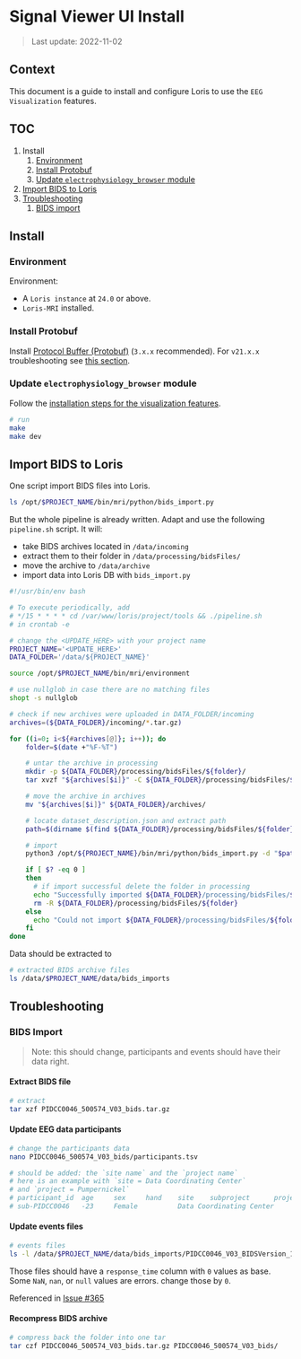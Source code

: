 

# Signal Viewer UI Install

> Last update: 2022-11-02

## Context

This document is a guide to install and configure Loris to use the `EEG Visualization` features.

## TOC

1. Install
    1. [Environment](#environment)
    1. [Install Protobuf](#install-protobuf)
    1. [Update `electrophysiology_browser` module](#update-electrophysiology_browser-module)
1. [Import BIDS to Loris](#import-bids-to-loris)
1. [Troubleshooting](#troubleshooting)
    1. [BIDS import](#bids-import)

## Install

### Environment

Environment:
- A `Loris instance` at `24.0` or above.
- `Loris-MRI` installed.

### Install Protobuf

Install [Protocol Buffer (Protobuf)](https://github.com/protocolbuffers/protobuf#protocol-compiler-installation) (`3.x.x` recommended). For `v21.x.x` troubleshooting see [this section](https://github.com/aces/Loris/modules/electrophysiology_browser/README.md#troubleshooting-error-when-trying-to-use-protobuf-v21-and-higher).

### Update `electrophysiology_browser` module

Follow the [installation steps for the visualization features](https://github.com/aces/Loris/tree/main/modules/electrophysiology_browser#-installation-requirements-to-use-the-visualization-features).


```bash
# run
make
make dev
```

## Import BIDS to Loris

One script import BIDS files into Loris.

```bash
ls /opt/$PROJECT_NAME/bin/mri/python/bids_import.py
```

But the whole pipeline is already written. Adapt and use the following `pipeline.sh` script. It will:
- take BIDS archives located in `/data/incoming`
- extract them to their folder in `/data/processing/bidsFiles/`
- move the archive to `/data/archive`
- import data into Loris DB with `bids_import.py`

```bash
#!/usr/bin/env bash

# To execute periodically, add
# */15 * * * * cd /var/www/loris/project/tools && ./pipeline.sh
# in crontab -e

# change the <UPDATE_HERE> with your project name
PROJECT_NAME='<UPDATE_HERE>'
DATA_FOLDER='/data/${PROJECT_NAME}'

source /opt/$PROJECT_NAME/bin/mri/environment

# use nullglob in case there are no matching files
shopt -s nullglob

# check if new archives were uploaded in DATA_FOLDER/incoming
archives=(${DATA_FOLDER}/incoming/*.tar.gz)

for ((i=0; i<${#archives[@]}; i++)); do
    folder=$(date +"%F-%T")

    # untar the archive in processing
    mkdir -p ${DATA_FOLDER}/processing/bidsFiles/${folder}/
    tar xvzf "${archives[$i]}" -C ${DATA_FOLDER}/processing/bidsFiles/${folder}/

    # move the archive in archives
    mv "${archives[$i]}" ${DATA_FOLDER}/archives/

    # locate dataset_description.json and extract path
    path=$(dirname $(find ${DATA_FOLDER}/processing/bidsFiles/${folder} -type f -name "dataset_description.json"))

    # import
    python3 /opt/${PROJECT_NAME}/bin/mri/python/bids_import.py -d "$path" -p database_config.py -csv

    if [ $? -eq 0 ]
    then
      # if import successful delete the folder in processing
      echo "Successfully imported ${DATA_FOLDER}/processing/bidsFiles/${folder}"
      rm -R ${DATA_FOLDER}/processing/bidsFiles/${folder}
    else
      echo "Could not import ${DATA_FOLDER}/processing/bidsFiles/${folder}" >&2
    fi
done
```

Data should be extracted to

```bash
# extracted BIDS archive files
ls /data/$PROJECT_NAME/data/bids_imports
```





## Troubleshooting

### BIDS Import

> Note: this should change, participants and events should have their data right.

#### Extract BIDS file

```bash
# extract
tar xzf PIDCC0046_500574_V03_bids.tar.gz
```

#### Update EEG data participants

```bash
# change the participants data
nano PIDCC0046_500574_V03_bids/participants.tsv

# should be added: the `site name` and the `project name`
# here is an example with `site = Data Coordinating Center`
# and `project = Pumpernickel`
# participant_id  age     sex     hand    site    subproject      project
# sub-PIDCC0046   -23     Female          Data Coordinating Center                Pumpernickel
```

#### Update events files

```bash
# events files
ls -l /data/$PROJECT_NAME/data/bids_imports/PIDCC0046_V03_BIDSVersion_1.6.0/sub-PIDCC0046/ses-V03/eeg/sub-PIDCC0046_ses-V03_*_events.tsv
```

Those files should have a `response_time` column with `0` values as base. Some `NaN`, `nan`, or `null` values are errors. change those by `0`.

Referenced in [Issue #365](https://github.com/aces/HBCD/issues/365)


#### Recompress BIDS archive

```bash
# compress back the folder into one tar
tar czf PIDCC0046_500574_V03_bids.tar.gz PIDCC0046_500574_V03_bids/
```

